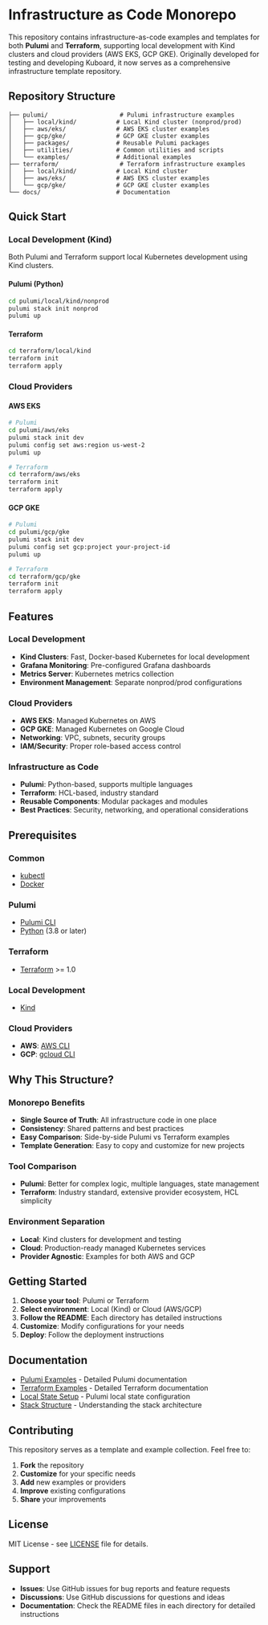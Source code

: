 # Infrastructure as Code Monorepo

This repository contains infrastructure-as-code examples and templates for both **Pulumi** and **Terraform**, supporting local development with Kind clusters and cloud providers (AWS EKS, GCP GKE). Originally developed for testing and developing Kuboard, it now serves as a comprehensive infrastructure template repository.

## Repository Structure

```
├── pulumi/                    # Pulumi infrastructure examples
│   ├── local/kind/           # Local Kind cluster (nonprod/prod)
│   ├── aws/eks/              # AWS EKS cluster examples
│   ├── gcp/gke/              # GCP GKE cluster examples
│   ├── packages/             # Reusable Pulumi packages
│   ├── utilities/            # Common utilities and scripts
│   └── examples/             # Additional examples
├── terraform/                 # Terraform infrastructure examples
│   ├── local/kind/           # Local Kind cluster
│   ├── aws/eks/              # AWS EKS cluster examples
│   └── gcp/gke/              # GCP GKE cluster examples
└── docs/                     # Documentation
```

## Quick Start

### Local Development (Kind)

Both Pulumi and Terraform support local Kubernetes development using Kind clusters.

#### Pulumi (Python)
```bash
cd pulumi/local/kind/nonprod
pulumi stack init nonprod
pulumi up
```

#### Terraform
```bash
cd terraform/local/kind
terraform init
terraform apply
```

### Cloud Providers

#### AWS EKS
```bash
# Pulumi
cd pulumi/aws/eks
pulumi stack init dev
pulumi config set aws:region us-west-2
pulumi up

# Terraform
cd terraform/aws/eks
terraform init
terraform apply
```

#### GCP GKE
```bash
# Pulumi
cd pulumi/gcp/gke
pulumi stack init dev
pulumi config set gcp:project your-project-id
pulumi up

# Terraform
cd terraform/gcp/gke
terraform init
terraform apply
```

## Features

### Local Development
- **Kind Clusters**: Fast, Docker-based Kubernetes for local development
- **Grafana Monitoring**: Pre-configured Grafana dashboards
- **Metrics Server**: Kubernetes metrics collection
- **Environment Management**: Separate nonprod/prod configurations

### Cloud Providers
- **AWS EKS**: Managed Kubernetes on AWS
- **GCP GKE**: Managed Kubernetes on Google Cloud
- **Networking**: VPC, subnets, security groups
- **IAM/Security**: Proper role-based access control

### Infrastructure as Code
- **Pulumi**: Python-based, supports multiple languages
- **Terraform**: HCL-based, industry standard
- **Reusable Components**: Modular packages and modules
- **Best Practices**: Security, networking, and operational considerations

## Prerequisites

### Common
- [kubectl](https://kubernetes.io/docs/tasks/tools/)
- [Docker](https://www.docker.com/)

### Pulumi
- [Pulumi CLI](https://www.pulumi.com/docs/get-started/install/)
- [Python](https://www.python.org/) (3.8 or later)

### Terraform
- [Terraform](https://www.terraform.io/downloads.html) >= 1.0

### Local Development
- [Kind](https://kind.sigs.k8s.io/docs/user/quick-start/)

### Cloud Providers
- **AWS**: [AWS CLI](https://aws.amazon.com/cli/)
- **GCP**: [gcloud CLI](https://cloud.google.com/sdk/docs/install)

## Why This Structure?

### Monorepo Benefits
- **Single Source of Truth**: All infrastructure code in one place
- **Consistency**: Shared patterns and best practices
- **Easy Comparison**: Side-by-side Pulumi vs Terraform examples
- **Template Generation**: Easy to copy and customize for new projects

### Tool Comparison
- **Pulumi**: Better for complex logic, multiple languages, state management
- **Terraform**: Industry standard, extensive provider ecosystem, HCL simplicity

### Environment Separation
- **Local**: Kind clusters for development and testing
- **Cloud**: Production-ready managed Kubernetes services
- **Provider Agnostic**: Examples for both AWS and GCP

## Getting Started

1. **Choose your tool**: Pulumi or Terraform
2. **Select environment**: Local (Kind) or Cloud (AWS/GCP)
3. **Follow the README**: Each directory has detailed instructions
4. **Customize**: Modify configurations for your needs
5. **Deploy**: Follow the deployment instructions

## Documentation

- [Pulumi Examples](pulumi/README.md) - Detailed Pulumi documentation
- [Terraform Examples](terraform/README.md) - Detailed Terraform documentation
- [Local State Setup](LOCAL_STATE_SETUP.md) - Pulumi local state configuration
- [Stack Structure](STACK_STRUCTURE.md) - Understanding the stack architecture

## Contributing

This repository serves as a template and example collection. Feel free to:

1. **Fork** the repository
2. **Customize** for your specific needs
3. **Add** new examples or providers
4. **Improve** existing configurations
5. **Share** your improvements

## License

MIT License - see [LICENSE](LICENSE) file for details.

## Support

- **Issues**: Use GitHub issues for bug reports and feature requests
- **Discussions**: Use GitHub discussions for questions and ideas
- **Documentation**: Check the README files in each directory for detailed instructions
